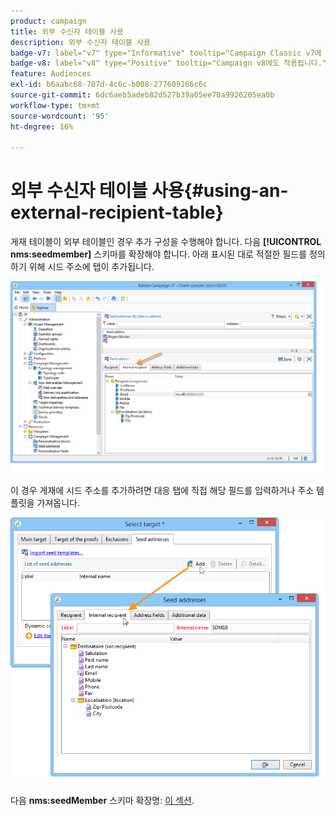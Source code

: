 ```yaml
---
product: campaign
title: 외부 수신자 테이블 사용
description: 외부 수신자 테이블 사용
badge-v7: label="v7" type="Informative" tooltip="Campaign Classic v7에 적용"
badge-v8: label="v8" type="Positive" tooltip="Campaign v8에도 적용됩니다."
feature: Audiences
exl-id: b6aabc68-707d-4c6c-b008-277609166c6c
source-git-commit: 6dc6aeb5adeb82d527b39a05ee70a9926205ea0b
workflow-type: tm+mt
source-wordcount: '95'
ht-degree: 16%

---
```


# 외부 수신자 테이블 사용{#using-an-external-recipient-table}



게재 테이블이 외부 테이블인 경우 추가 구성을 수행해야 합니다. 다음 **[!UICONTROL nms:seedmember]** 스키마를 확장해야 합니다. 아래 표시된 대로 적절한 필드를 정의하기 위해 시드 주소에 탭이 추가됩니다.

![](assets/s_ncs_user_seedlist_new_tab.png)

이 경우 게재에 시드 주소를 추가하려면 대응 탭에 직접 해당 필드를 입력하거나 주소 템플릿을 가져옵니다.

![](assets/s_ncs_user_seedlist_add_new_tab.png)

다음 **nms:seedMember** 스키마 확장명: [이 섹션](../../configuration/using/seed-addresses.md).
